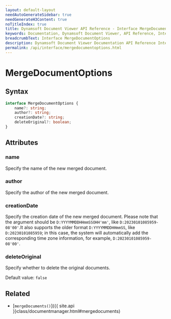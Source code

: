 ```yaml
---
layout: default-layout
needAutoGenerateSidebar: true
needGenerateH3Content: true
noTitleIndex: true
title: Dynamsoft Document Viewer API Reference - Interface MergeDocumentOptions
keywords: Documentation, Dynamsoft Document Viewer, API Reference, Interface MergeDocumentOptions
breadcrumbText: Interface MergeDocumentOptions
description: Dynamsoft Document Viewer Documentation API Reference Interface MergeDocumentOptions Page
permalink: /api/interface/mergedocumentoptions.html
---
```


# MergeDocumentOptions

## Syntax

```typescript
interface MergeDocumentOptions {
    name?: string; 
    author?: string; 
    creationDate?: string; 
    deleteOriginal?: boolean; 
}
```

## Attributes

### name

Specify the name of the new merged document.

### author

Specify the author of the new merged document.

### creationDate

Specify the creation date of the new merged document. Please note that the argument should be `D:YYYYMMDDHHmmSSOHH'mm'`, like `D:20230101085959-08'00'`.It also supports the older format `D:YYYYMMDDHHmmSS`, like `D:20230101085959`; in this case, the system will automatically add the corresponding time zone information, for example, `D:20230101085959-08'00'`.

### deleteOriginal

Specify whether to delete the original documents. 

Default value: `false`

## Related

- [`mergeDocuments()`]({{ site.api }}class/documentmanager.html#mergedocuments)